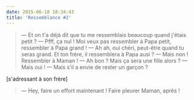 ```yaml
---
date: 2015-06-18 18:34:43
title: 'Ressemblance #2'
---
```


> — Et on t'a déjà dit que tu me ressemblais beaucoup quand j'étais petit ?
> — Pfff, ça nul ! Moi veux pas ressembler à Papa petit, ressembler à Papa grand !
> — Ah ah, oui chéri, peut-être quand tu seras grand. Et ton frère, il ressemblera à Papa ausi ?
> — Mais non ! Ressembler à Maman !
> — Ah bon ? Mais ça sera une fille alors ?
> — Mais oui !
> — Mais s'il a envie de rester un garçon ?

[s'adressant à son frère]

> — Hey, faire un effort maintenant ! Faire pleurer Maman, après !

